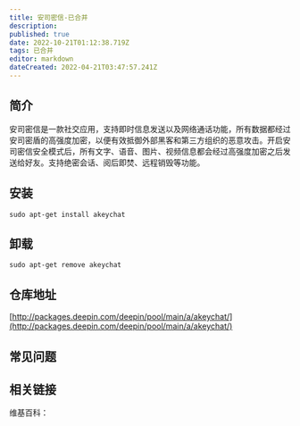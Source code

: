 ```yaml
---
title: 安司密信-已合并
description: 
published: true
date: 2022-10-21T01:12:38.719Z
tags: 已合并
editor: markdown
dateCreated: 2022-04-21T03:47:57.241Z
---
```


## 简介

安司密信是一款社交应用，支持即时信息发送以及网络通话功能，所有数据都经过安司密盾的高强度加密，以便有效抵御外部黑客和第三方组织的恶意攻击。开启安司密信安全模式后，所有文字、语音、图片、视频信息都会经过高强度加密之后发送给好友。支持绝密会话、阅后即焚、远程销毁等功能。

## 安装

`sudo apt-get install akeychat`

## 卸载

`sudo apt-get remove akeychat`

## 仓库地址

[http://packages.deepin.com/deepin/pool/main/a/akeychat/](http://packages.deepin.com/deepin/pool/main/a/akeychat/)

## 常见问题

## 相关链接

维基百科：

